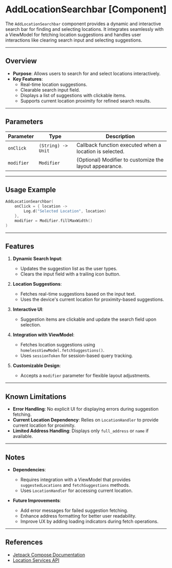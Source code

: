 # AddLocationSearchbar [Component]

The `AddLocationSearchbar` component provides a dynamic and interactive search bar for finding and selecting locations. It integrates seamlessly with a ViewModel for fetching location suggestions and handles user interactions like clearing search input and selecting suggestions.

---

## Overview

- **Purpose**: Allows users to search for and select locations interactively.
- **Key Features**:
    - Real-time location suggestions.
    - Clearable search input field.
    - Displays a list of suggestions with clickable items.
    - Supports current location proximity for refined search results.

---

## Parameters

| Parameter  | Type               | Description                                             |
|------------|--------------------|---------------------------------------------------------|
| `onClick`  | `(String) -> Unit` | Callback function executed when a location is selected. |
| `modifier` | `Modifier`         | (Optional) Modifier to customize the layout appearance. |

---

## Usage Example

```kotlin
AddLocationSearchbar(
    onClick = { location ->
        Log.d("Selected Location", location)
    },
    modifier = Modifier.fillMaxWidth()
)
```

---

## Features

1. **Dynamic Search Input**:
    - Updates the suggestion list as the user types.
    - Clears the input field with a trailing icon button.

2. **Location Suggestions**:
    - Fetches real-time suggestions based on the input text.
    - Uses the device's current location for proximity-based suggestions.

3. **Interactive UI**:
    - Suggestion items are clickable and update the search field upon selection.

4. **Integration with ViewModel**:
    - Fetches location suggestions using `homelessViewModel.fetchSuggestions()`.
    - Uses `sessionToken` for session-based query tracking.

5. **Customizable Design**:
    - Accepts a `modifier` parameter for flexible layout adjustments.

---

## Known Limitations

- **Error Handling**: No explicit UI for displaying errors during suggestion fetching.
- **Current Location Dependency**: Relies on `LocationHandler` to provide current location for proximity.
- **Limited Address Handling**: Displays only `full_address` or `name` if available.

---

## Notes

- **Dependencies**:
    - Requires integration with a ViewModel that provides `suggestedLocations` and `fetchSuggestions` methods.
    - Uses `LocationHandler` for accessing current location.

- **Future Improvements**:
    - Add error messages for failed suggestion fetching.
    - Enhance address formatting for better user readability.
    - Improve UX by adding loading indicators during fetch operations.

---

## References

- [Jetpack Compose Documentation](https://developer.android.com/jetpack/compose)
- [Location Services API](https://developers.google.com/android/reference/com/google/android/gms/location/package-summary)